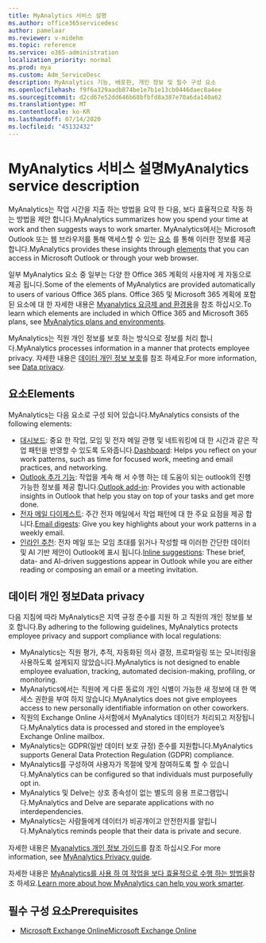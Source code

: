 ```yaml
---
title: MyAnalytics 서비스 설명
ms.author: office365servicedesc
author: pamelaar
ms.reviewer: v-midehm
ms.topic: reference
ms.service: o365-administration
localization_priority: normal
ms.prod: mya
ms.custom: Adm_ServiceDesc
description: MyAnalytics 기능, 배포판, 개인 정보 및 필수 구성 요소
ms.openlocfilehash: f9f6a329aadb874be1e7b1e13cb0446daec8a4ee
ms.sourcegitcommit: d2cd67e52dd646b68bfbfd8a387e70a6da140a62
ms.translationtype: MT
ms.contentlocale: ko-KR
ms.lasthandoff: 07/14/2020
ms.locfileid: "45132432"
---
```

# <a name="myanalytics-service-description"></a><span data-ttu-id="f614e-103">MyAnalytics 서비스 설명</span><span class="sxs-lookup"><span data-stu-id="f614e-103">MyAnalytics service description</span></span>

<span data-ttu-id="f614e-104">MyAnalytics는 작업 시간을 지출 하는 방법을 요약 한 다음, 보다 효율적으로 작동 하는 방법을 제안 합니다.</span><span class="sxs-lookup"><span data-stu-id="f614e-104">MyAnalytics summarizes how you spend your time at work and then suggests ways to work smarter.</span></span> <span data-ttu-id="f614e-105">MyAnalytics에서는 Microsoft Outlook 또는 웹 브라우저를 통해 액세스할 수 있는 [요소](#elements) 를 통해 이러한 정보를 제공 합니다.</span><span class="sxs-lookup"><span data-stu-id="f614e-105">MyAnalytics provides these insights through [elements](#elements) that you can access in Microsoft Outlook or through your web browser.</span></span>

<span data-ttu-id="f614e-106">일부 MyAnalytics 요소 중 일부는 다양 한 Office 365 계획의 사용자에 게 자동으로 제공 됩니다.</span><span class="sxs-lookup"><span data-stu-id="f614e-106">Some of the elements of MyAnalytics are provided automatically to users of various Office 365 plans.</span></span> <span data-ttu-id="f614e-107">Office 365 및 Microsoft 365 계획에 포함 된 요소에 대 한 자세한 내용은 [Myanalytics 요금제 and 환경용](https://docs.microsoft.com/workplace-analytics/myanalytics/overview/plans-environments)을 참조 하십시오.</span><span class="sxs-lookup"><span data-stu-id="f614e-107">To learn which elements are included in which Office 365 and Microsoft 365 plans, see [MyAnalytics plans and environments](https://docs.microsoft.com/workplace-analytics/myanalytics/overview/plans-environments).</span></span>  

<span data-ttu-id="f614e-108">MyAnalytics는 직원 개인 정보를 보호 하는 방식으로 정보를 처리 합니다.</span><span class="sxs-lookup"><span data-stu-id="f614e-108">MyAnalytics processes information in a manner that protects employee privacy.</span></span> <span data-ttu-id="f614e-109">자세한 내용은 [데이터 개인 정보 보호](#data-privacy)를 참조 하세요.</span><span class="sxs-lookup"><span data-stu-id="f614e-109">For more information, see [Data privacy](#data-privacy).</span></span>

## <a name="elements"></a><span data-ttu-id="f614e-110">요소</span><span class="sxs-lookup"><span data-stu-id="f614e-110">Elements</span></span>

<span data-ttu-id="f614e-111">MyAnalytics는 다음 요소로 구성 되어 있습니다.</span><span class="sxs-lookup"><span data-stu-id="f614e-111">MyAnalytics consists of the following elements:</span></span>

* <span data-ttu-id="f614e-112">[대시보드](https://docs.microsoft.com/workplace-analytics/myanalytics/use/dashboard-2): 중요 한 작업, 모임 및 전자 메일 관행 및 네트워킹에 대 한 시간과 같은 작업 패턴을 반영할 수 있도록 도와줍니다.</span><span class="sxs-lookup"><span data-stu-id="f614e-112">[Dashboard](https://docs.microsoft.com/workplace-analytics/myanalytics/use/dashboard-2): Helps you reflect on your work patterns, such as time for focused work, meeting and email practices, and networking.</span></span>
* <span data-ttu-id="f614e-113">[Outlook 추가 기능](https://docs.microsoft.com/workplace-analytics/myanalytics/use/add-in): 작업을 계속 해 서 수행 하는 데 도움이 되는 outlook의 진행 가능한 정보를 제공 합니다.</span><span class="sxs-lookup"><span data-stu-id="f614e-113">[Outlook add-in](https://docs.microsoft.com/workplace-analytics/myanalytics/use/add-in): Provides you with actionable insights in Outlook that help you stay on top of your tasks and get more done.</span></span>
* <span data-ttu-id="f614e-114">[전자 메일 다이제스트](https://docs.microsoft.com/workplace-analytics/myanalytics/use/email-digest-2): 주간 전자 메일에서 작업 패턴에 대 한 주요 요점을 제공 합니다.</span><span class="sxs-lookup"><span data-stu-id="f614e-114">[Email digests](https://docs.microsoft.com/workplace-analytics/myanalytics/use/email-digest-2): Give you key highlights about your work patterns in a weekly email.</span></span>
* <span data-ttu-id="f614e-115">[인라인 추천](https://docs.microsoft.com/workplace-analytics/myanalytics/use/mya-notifications): 전자 메일 또는 모임 초대를 읽거나 작성할 때 이러한 간단한 데이터 및 AI 기반 제안이 Outlook에 표시 됩니다.</span><span class="sxs-lookup"><span data-stu-id="f614e-115">[Inline suggestions](https://docs.microsoft.com/workplace-analytics/myanalytics/use/mya-notifications): These brief, data- and AI-driven suggestions appear in Outlook while you are either reading or composing an email or a meeting invitation.</span></span>

## <a name="data-privacy"></a><span data-ttu-id="f614e-116">데이터 개인 정보</span><span class="sxs-lookup"><span data-stu-id="f614e-116">Data privacy</span></span>

<span data-ttu-id="f614e-117">다음 지침에 따라 MyAnalytics은 지역 규정 준수를 지원 하 고 직원의 개인 정보를 보호 합니다.</span><span class="sxs-lookup"><span data-stu-id="f614e-117">By adhering to the following guidelines, MyAnalytics protects employee privacy and support compliance with local regulations:</span></span>

* <span data-ttu-id="f614e-118">MyAnalytics는 직원 평가, 추적, 자동화된 의사 결정, 프로파일링 또는 모니터링을 사용하도록 설계되지 않았습니다.</span><span class="sxs-lookup"><span data-stu-id="f614e-118">MyAnalytics is not designed to enable employee evaluation, tracking, automated decision-making, profiling, or monitoring.</span></span>
* <span data-ttu-id="f614e-119">MyAnalytics에서는 직원에 게 다른 동료의 개인 식별이 가능한 새 정보에 대 한 액세스 권한을 부여 하지 않습니다.</span><span class="sxs-lookup"><span data-stu-id="f614e-119">MyAnalytics does not give employees access to new personally identifiable information on other coworkers.</span></span>
* <span data-ttu-id="f614e-120">직원의 Exchange Online 사서함에서 MyAnalytics 데이터가 처리되고 저장됩니다.</span><span class="sxs-lookup"><span data-stu-id="f614e-120">MyAnalytics data is processed and stored in the employee’s Exchange Online mailbox.</span></span>
* <span data-ttu-id="f614e-121">MyAnalytics는 GDPR(일반 데이터 보호 규정) 준수를 지원합니다.</span><span class="sxs-lookup"><span data-stu-id="f614e-121">MyAnalytics supports General Data Protection Regulation (GDPR) compliance.</span></span>
* <span data-ttu-id="f614e-122">MyAnalytics를 구성하여 사용자가 목절에 맞게 참여하도록 할 수 있습니다.</span><span class="sxs-lookup"><span data-stu-id="f614e-122">MyAnalytics can be configured so that individuals must purposefully opt in.</span></span>
* <span data-ttu-id="f614e-123">MyAnalytics 및 Delve는 상호 종속성이 없는 별도의 응용 프로그램입니다.</span><span class="sxs-lookup"><span data-stu-id="f614e-123">MyAnalytics and Delve are separate applications with no interdependencies.</span></span>
* <span data-ttu-id="f614e-124">MyAnalytics는 사람들에게 데이터가 비공개이고 안전한지를 알립니다.</span><span class="sxs-lookup"><span data-stu-id="f614e-124">MyAnalytics reminds people that their data is private and secure.</span></span>

<span data-ttu-id="f614e-125">자세한 내용은 [Myanalytics 개인 정보 가이드](https://docs.microsoft.com/workplace-analytics/myanalytics/overview/privacy-guide)를 참조 하십시오.</span><span class="sxs-lookup"><span data-stu-id="f614e-125">For more information, see [MyAnalytics Privacy guide](https://docs.microsoft.com/workplace-analytics/myanalytics/overview/privacy-guide).</span></span>

<span data-ttu-id="f614e-126">자세한 내용은 [MyAnalytics를 사용 하 여 작업을 보다 효율적으로 수행 하는 방법을](https://products.office.com/business/myanalytics-personal-analytics)참조 하세요.</span><span class="sxs-lookup"><span data-stu-id="f614e-126">[Learn more about how MyAnalytics can help you work smarter](https://products.office.com/business/myanalytics-personal-analytics).</span></span>

## <a name="prerequisites"></a><span data-ttu-id="f614e-127">필수 구성 요소</span><span class="sxs-lookup"><span data-stu-id="f614e-127">Prerequisites</span></span>

* [<span data-ttu-id="f614e-128">Microsoft Exchange Online</span><span class="sxs-lookup"><span data-stu-id="f614e-128">Microsoft Exchange Online</span></span>](https://docs.microsoft.com/office365/servicedescriptions/exchange-online-service-description/exchange-online-service-description)
